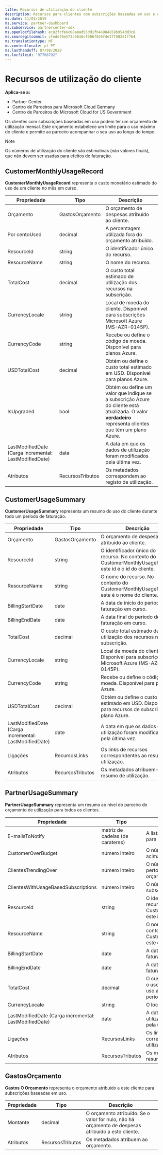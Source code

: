```yaml
---
title: Recursos de utilização do cliente
description: Recursos para clientes com subscrições baseadas em uso e orçamentos de utilização mensal (incluindo CustomerMonthlyUsageRecord, CustomerUsageSummary, PartnerUsageSummary e SpendingBudget).
ms.date: 11/01/2019
ms.service: partner-dashboard
ms.subservice: partnercenter-sdk
ms.openlocfilehash: ec82fcfe6c08a8ad55dd1fb48984859b954dd3c8
ms.sourcegitcommit: cfedd76e573c5616cf006f826f4e27f08281f7b4
ms.translationtype: MT
ms.contentlocale: pt-PT
ms.lasthandoff: 07/08/2020
ms.locfileid: "97768792"
---
```

# <a name="customer-usage-resources"></a>Recursos de utilização do cliente

**Aplica-se a:**

- Partner Center
- Centro de Parceiros para Microsoft Cloud Germany
- Centro de Parceiros do Microsoft Cloud for US Government

Os clientes com subscrições baseadas em uso podem ter um orçamento de utilização mensal. Este orçamento estabelece um limite para o uso máximo do cliente e permite ao parceiro acompanhar o seu uso ao longo do tempo.

> [!NOTE]
> Os números de utilização do cliente são estimativas (não valores finais), que não devem ser usadas para efeitos de faturação.

## <a name="customermonthlyusagerecord"></a>CustomerMonthlyUsageRecord

**CustomerMonthlyUsageRecord** representa o custo monetário estimado do uso de um cliente no mês em curso.

| Propriedade         | Tipo               | Descrição                                                              |
|------------------|--------------------|--------------------------------------------------------------------------|
| Orçamento           | GastosOrçamento     | O orçamento de despesas atribuído ao cliente.                          |
| Por centoUsed      | decimal             | A percentagem utilizada fora do orçamento atribuído.                        |
| ResourceId       | string             | O identificador único do recurso.                                   |
| ResourceName     | string             | O nome do recurso.                                                |
| TotalCost        | decimal             | O custo total estimado de utilização dos recursos na subscrição.|
| CurrencyLocale   | string             | Local de moeda do cliente. Disponível para subscrições Microsoft Azure (MS-AZR-0145P).            |
| CurrencyCode     | string             | Recebe ou define o código de moeda. Disponível para planos Azure.           |
| USDTotalCost     | decimal             | Obtém ou define o custo total estimado em USD. Disponível para planos Azure.                                         |
| IsUpgraded       | bool             | Obtém ou define um valor que indique se a subscrição Azure do cliente está atualizada. O valor **verdadeiro** representa clientes que têm um plano Azure.                         |
| LastModifiedDate (Carga incremental: LastModifiedDate) | date               | A data em que os dados de utilização foram modificados pela última vez.                               |
| Atributos       | RecursosTributos | Os metadados correspondem ao registo de utilização.               |

## <a name="customerusagesummary"></a>CustomerUsageSummary

**CustomerUsageSummary** representa um resumo do uso do cliente durante todo um período de faturação.

| Propriedade         | Tipo               | Descrição                                                                                                      |
|------------------|--------------------|------------------------------------------------------------------------------------------------------------------|
| Orçamento           | GastosOrçamento     | O orçamento de despesas atribuído ao cliente.                                                                  |
| ResourceId       | string             | O identificador único do recurso. No contexto do CustomerMonthlyUsageRecord, este id é o id do cliente. |
| ResourceName     | string             | O nome do recurso. No contexto do CustomerMonthlyUsageRecord, este é o nome do cliente.               |
| BillingStartDate | date               | A data de início do período de faturação em curso.                                                                    |
| BillingEndDate   | date               | A data final do período de faturação em curso.                                                                      |
| TotalCost        | decimal             | O custo total estimado de utilização dos recursos na subscrição.                                         |
| CurrencyLocale   | string             | Local de moeda do cliente. Disponível para subscrições Microsoft Azure (MS-AZR-0145P).                                         |
| CurrencyCode     | string             | Recebe ou define o código de moeda. Disponível para planos Azure.                                         |
| USDTotalCost     | decimal             | Obtém ou define o custo total estimado em USD. Disponível para recursos de subscrição do plano Azure.                                         |
| LastModifiedDate (Carga incremental: LastModifiedDate) | date               | A data em que os dados de utilização foram modificados pela última vez.                                                                       |
| Ligações            | RecursosLinks      | Os links de recursos correspondentes ao resumo de utilização.                                                           |
| Atributos       | RecursosTributos | Os metadados atribuem-se ao resumo de utilização.                                                      |

## <a name="partnerusagesummary"></a>PartnerUsageSummary

**PartnerUsageSummary** representa um resumo ao nível do parceiro do orçamento de utilização para todos os clientes.

| Propriedade         | Tipo               | Descrição                                                                                                      |
|------------------|--------------------|------------------------------------------------------------------------------------------------------------------|
| E-mailsToNotify   | matriz de cadeias (de carateres)   | A lista de endereços de e-mail para notificações.                                                                   |
| CustomerOverBudget | número inteiro          | O número de clientes que estão acima do orçamento.                                                                    |
| ClientesTrendingOver | número inteiro       | O número de clientes que estão perto de ultrapassar o orçamento.                                                     |
| ClientesWithUsageBasedSubscriptions  | número inteiro | O número de clientes com uma subscrição baseada em uso.                                               |
| ResourceId       | string             | O identificador único do recurso. No contexto do CustomerMonthlyUsageRecord, este id é o id do cliente. |
| ResourceName     | string             | O nome do recurso. No contexto do CustomerMonthlyUsageRecord, este é o nome do cliente.               |
| BillingStartDate | date               | A data de início do período de faturação em curso.                                                                    |
| BillingEndDate   | date               | A data final do período de faturação em curso.                                                                      |
| TotalCost        | decimal             | O custo total estimado de todo o uso do cliente com base no uso atual desde o início do período de faturação.      |
| CurrencyLocale   | string             | O local da moeda.                                                                                             |
| LastModifiedDate (Carga incremental: LastModifiedDate) | date               | A data em que os dados de utilização foram modificados pela última vez.                                                                       |
| Ligações            | RecursosLinks      | Os links de recursos correspondentes ao resumo de utilização.                                                           |
| Atributos       | RecursosTributos | Os metadados atribuem-se ao resumo de utilização.                                                      |

## <a name="spendingbudget"></a>GastosOrçamento

**Gastos O Orçamento** representa o orçamento atribuído a este cliente para subscrições baseadas em uso.

| Propriedade   | Tipo               | Descrição                                                                                         |
|------------|--------------------|-----------------------------------------------------------------------------------------------------|
| Montante     | decimal             | O orçamento atribuído. Se o valor for nulo, não há orçamento de despesas atribuído a este cliente. |
| Atributos | RecursosTributos | Os metadados atribuem ao orçamento.                                                |
